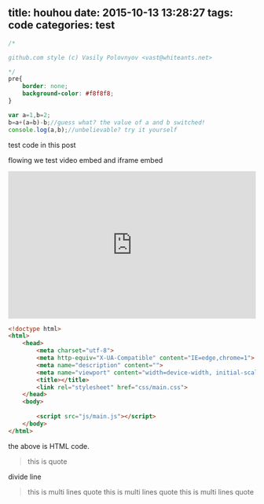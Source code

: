title: houhou
date: 2015-10-13 13:28:27
tags: code
categories: test
---

``` css the main.css https://www.baidu.com baidu
/*

github.com style (c) Vasily Polovnyov <vast@whiteants.net>

*/
pre{
    border: none;
    background-color: #f8f8f8;
}
```

```js
var a=1,b=2;
b=a+(a=b)-b;//guess what? the value of a and b switched!
console.log(a,b);//unbelievable? try it yourself
```
test code in this post

flowing we test video embed and iframe embed
<iframe style="width: 100%; height: 300px" src="http://sandbox.runjs.cn/show/lvgpes2k" allowfullscreen="allowfullscreen" frameborder="0"></iframe>

<!-- more -->

```html
<!doctype html>
<html>
    <head>
        <meta charset="utf-8">
        <meta http-equiv="X-UA-Compatible" content="IE=edge,chrome=1">
        <meta name="description" content="">
        <meta name="viewport" content="width=device-width, initial-scale=1">
        <title></title>
        <link rel="stylesheet" href="css/main.css">
    </head>
    <body>
        
        <script src="js/main.js"></script>
    </body>
</html>
```
the above is HTML code.

> this is quote 
 
 divide line

 > this is multi lines quote
 > this is multi lines quote
 > this is multi lines quote
